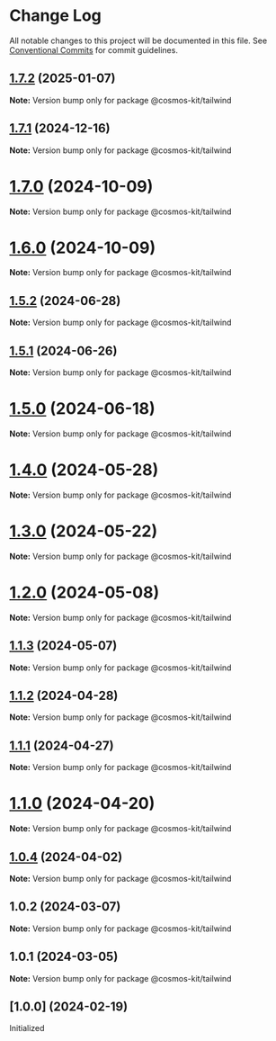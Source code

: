 # Change Log

All notable changes to this project will be documented in this file.
See [Conventional Commits](https://conventionalcommits.org) for commit guidelines.

## [1.7.2](https://github.com/cosmology-tech/cosmos-kit/compare/@cosmos-kit/tailwind@1.7.1...@cosmos-kit/tailwind@1.7.2) (2025-01-07)

**Note:** Version bump only for package @cosmos-kit/tailwind





## [1.7.1](https://github.com/cosmology-tech/cosmos-kit/compare/@cosmos-kit/tailwind@1.7.0...@cosmos-kit/tailwind@1.7.1) (2024-12-16)

**Note:** Version bump only for package @cosmos-kit/tailwind





# [1.7.0](https://github.com/cosmology-tech/cosmos-kit/compare/@cosmos-kit/tailwind@1.6.0...@cosmos-kit/tailwind@1.7.0) (2024-10-09)

**Note:** Version bump only for package @cosmos-kit/tailwind





# [1.6.0](https://github.com/cosmology-tech/cosmos-kit/compare/@cosmos-kit/tailwind@1.5.2...@cosmos-kit/tailwind@1.6.0) (2024-10-09)

**Note:** Version bump only for package @cosmos-kit/tailwind





## [1.5.2](https://github.com/cosmology-tech/cosmos-kit/compare/@cosmos-kit/tailwind@1.5.1...@cosmos-kit/tailwind@1.5.2) (2024-06-28)

**Note:** Version bump only for package @cosmos-kit/tailwind





## [1.5.1](https://github.com/cosmology-tech/cosmos-kit/compare/@cosmos-kit/tailwind@1.5.0...@cosmos-kit/tailwind@1.5.1) (2024-06-26)

**Note:** Version bump only for package @cosmos-kit/tailwind





# [1.5.0](https://github.com/cosmology-tech/cosmos-kit/compare/@cosmos-kit/tailwind@1.4.0...@cosmos-kit/tailwind@1.5.0) (2024-06-18)

**Note:** Version bump only for package @cosmos-kit/tailwind





# [1.4.0](https://github.com/cosmology-tech/cosmos-kit/compare/@cosmos-kit/tailwind@1.3.0...@cosmos-kit/tailwind@1.4.0) (2024-05-28)

**Note:** Version bump only for package @cosmos-kit/tailwind





# [1.3.0](https://github.com/cosmology-tech/cosmos-kit/compare/@cosmos-kit/tailwind@1.2.0...@cosmos-kit/tailwind@1.3.0) (2024-05-22)

**Note:** Version bump only for package @cosmos-kit/tailwind





# [1.2.0](https://github.com/cosmology-tech/cosmos-kit/compare/@cosmos-kit/tailwind@1.1.3...@cosmos-kit/tailwind@1.2.0) (2024-05-08)

**Note:** Version bump only for package @cosmos-kit/tailwind





## [1.1.3](https://github.com/cosmology-tech/cosmos-kit/compare/@cosmos-kit/tailwind@1.1.2...@cosmos-kit/tailwind@1.1.3) (2024-05-07)

**Note:** Version bump only for package @cosmos-kit/tailwind

## [1.1.2](https://github.com/cosmology-tech/cosmos-kit/compare/@cosmos-kit/tailwind@1.1.1...@cosmos-kit/tailwind@1.1.2) (2024-04-28)

**Note:** Version bump only for package @cosmos-kit/tailwind

## [1.1.1](https://github.com/cosmology-tech/cosmos-kit/compare/@cosmos-kit/tailwind@1.1.0...@cosmos-kit/tailwind@1.1.1) (2024-04-27)

**Note:** Version bump only for package @cosmos-kit/tailwind

# [1.1.0](https://github.com/cosmology-tech/cosmos-kit/compare/@cosmos-kit/tailwind@1.0.4...@cosmos-kit/tailwind@1.1.0) (2024-04-20)

**Note:** Version bump only for package @cosmos-kit/tailwind

## [1.0.4](https://github.com/cosmology-tech/cosmos-kit/compare/@cosmos-kit/tailwind@1.0.2...@cosmos-kit/tailwind@1.0.4) (2024-04-02)

**Note:** Version bump only for package @cosmos-kit/tailwind

## 1.0.2 (2024-03-07)

**Note:** Version bump only for package @cosmos-kit/tailwind

## 1.0.1 (2024-03-05)

**Note:** Version bump only for package @cosmos-kit/tailwind

## [1.0.0] (2024-02-19)

Initialized
